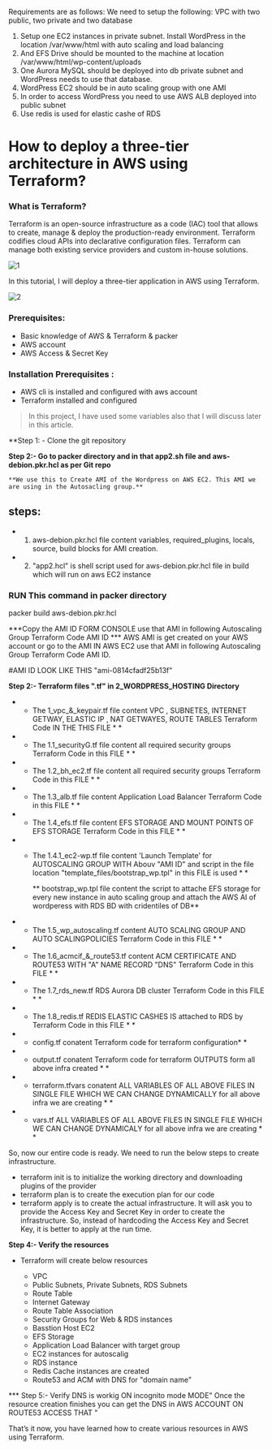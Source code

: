 Requirements  are as follows:
We need to setup the following: VPC with two public, two private and two database
1.	Setup one EC2 instances in private subnet. Install WordPress in the location /var/www/html  with auto scaling and load balancing
2.	And EFS Drive should be mounted to the machine at location /var/www/html/wp-content/uploads
3.	One Aurora MySQL should be deployed into db private subnet and WordPress needs to use that database. 
4.	WordPress EC2 should be in auto scaling group with one AMI
5.	In order to access WordPress you need to use AWS ALB deployed into public subnet
6.  Use redis is used for elastic cashe of RDS

# How to deploy a three-tier architecture in AWS using Terraform?

### What is Terraform?

Terraform is an open-source infrastructure as a code (IAC) tool that allows to create, manage & deploy the production-ready environment. Terraform codifies cloud APIs into declarative configuration files. Terraform can manage both existing service providers and custom in-house solutions.

![1](https://github.com/Akshay-bl/2_WORDPRESS_HOSTING/blob/main/1.png)


In this tutorial, I will deploy a three-tier application in AWS using Terraform.

![2](https://github.com/Akshay-bl/2_WORDPRESS_HOSTING/blob/main/2.png)

### Prerequisites:

* Basic knowledge of AWS & Terraform & packer 
* AWS account
* AWS Access & Secret Key
### Installation Prerequisites :

* AWS cli is installed and configured with aws account
* Terraform installed and configured

> In this project, I have used some variables also that I will discuss later in this article.

**Step 1: - Clone the git repository   

**Step 2:-  Go to packer directory and in that  app2.sh file and  aws-debion.pkr.hcl as per Git repo**

    **We use this to Create AMI of the Wordpress on AWS EC2. This AMI we are using in the Autosacling group.**

## steps:

* 1) aws-debion.pkr.hcl file content variables, required_plugins, locals, source, build blocks for AMI creation.
* 2) "app2.hcl" is shell script used for aws-debion.pkr.hcl file in build which will run on aws EC2 instance 

### RUN This command in packer directory
packer build aws-debion.pkr.hcl

***Copy the AMI ID FORM CONSOLE use that AMI in following Autoscaling Group Terraform Code  AMI ID ***
AWS AMI is get created on your AWS account
or go to the AMI IN AWS EC2 use that AMI in following Autoscaling Group Terraform Code  AMI ID. 

#AMI ID LOOK LIKE THIS "ami-0814cfadf25b13f"

**Step 2:- Terraform files ".tf" in 2_WORDPRESS_HOSTING Directory**

* *  The 1_vpc_&_keypair.tf file content VPC , SUBNETES, INTERNET GETWAY, ELASTIC IP , NAT GETWAYES,  ROUTE TABLES Terraform Code IN THE THIS FILE * *

* *  The 1.1_securityG.tf file content all required security groups Terraform Code in this  FILE * * 

* *  The 1.2_bh_ec2.tf file content all required security groups Terraform Code in this  FILE * *

* *  The 1.3_alb.tf file content Application Load Balancer Terraform Code in this  FILE * * 

* *  The 1.4_efs.tf file content EFS STORAGE AND MOUNT POINTS OF EFS STORAGE Terraform Code in this  FILE * * 

* *  The 1.4.1_ec2-wp.tf file content  'Launch Template' for AUTOSCALING GROUP WITH Abouv "AMI ID" and  script in the file location "template_files/bootstrap_wp.tpl"  in this  FILE  is used * * 

       ** bootstrap_wp.tpl file content the script to attache EFS storage for every new instance in auto scaling group and attach the AWS AI of wordperess with RDS BD with cridentiles of DB** 

* * The 1.5_wp_autoscaling.tf content  AUTO SCALING GROUP AND  AUTO SCALINGPOLICIES Terraform Code in this  FILE * * 

* * The 1.6_acmcif_&_route53.tf content  ACM CERTIFICATE AND ROUTE53 WITH "A" NAME RECORD "DNS" Terraform Code in this  FILE * * 

* * The 1.7_rds_new.tf  RDS Aurora DB cluster Terraform Code in this  FILE * * 

* * The 1.8_redis.tf REDIS ELASTIC CASHES IS attached to RDS by Terraform Code in this  FILE * * 

* * config.tf conatent Terraform code for terraform configuration* *

* * output.tf conatent Terraform code for terraform OUTPUTS form all above infra created * * 

* * terraform.tfvars conatent ALL VARIABLES OF ALL ABOVE FILES IN SINGLE FILE WHICH WE CAN CHANGE DYNAMICALLY for all above infra  we are creating * * 

* * vars.tf   ALL VARIABLES OF ALL ABOVE FILES IN SINGLE FILE WHICH WE CAN CHANGE DYNAMICALY for all above infra  we are creating * * 


So, now our entire code is ready. We need to run the below steps to create infrastructure.

* terraform init is to initialize the working directory and downloading plugins of the provider
* terraform plan is to create the execution plan for our code
* terraform apply is to create the actual infrastructure. It will ask you to provide the Access Key and Secret Key in order to create the infrastructure. So, instead of hardcoding the Access Key and Secret Key, it is better to apply at the run time.


**Step 4:- Verify the resources**

* Terraform will create below resources

  * VPC
  * Public Subnets, Private Subnets, RDS Subnets
  * Route Table
  * Internet Gateway
  * Route Table Association
  * Security Groups for Web & RDS instances
  * Basstion Host EC2
  * EFS Storage
  * Application Load Balancer with target group
  * EC2 instances for autoscalig 
  * RDS instance 
  * Redis Cache instances are created 
  * Route53 and ACM with DNS for "domain name"



*** Step 5:- Verify DNS is workig ON incognito mode MODE" 
Once the resource creation finishes you can get the DNS  in AWS ACCOUNT ON ROUTE53 ACCESS THAT "

That’s it now, you have learned how to create various resources in AWS using Terraform.